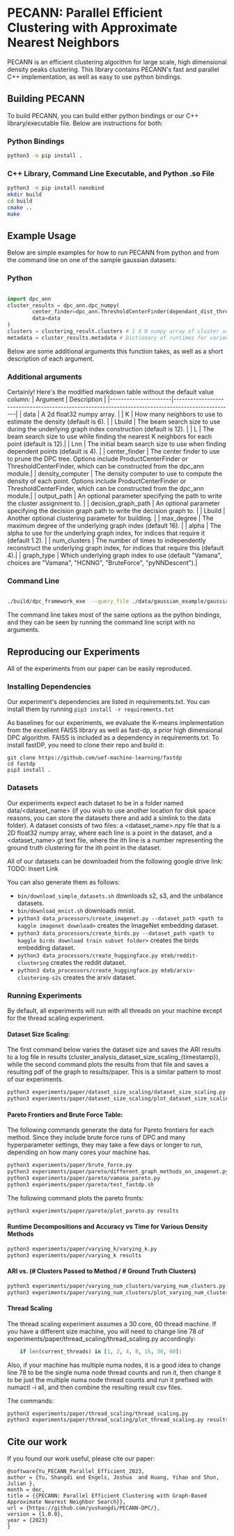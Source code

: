 # PECANN: Parallel Efficient Clustering with Approximate Nearest Neighbors

PECANN is an efficient clustering algorithm for large scale, high dimensional density peaks clustering. This library contains PECANN's fast and parallel C++ implementation, as well as easy to use python bindings.


## Building PECANN

To build PECANN, you can build either python bindings or our C++ library/executable file. Below are instructions for both:

### Python Bindings

```bash
python3 -m pip install .
```


### C++ Library, Command Line Executable, and Python .so File

```bash
python3 -m pip install nanobind
mkdir build
cd build
cmake ..
make
```

## Example Usage

Below are simple examples for how to run PECANN from python and from the command line on one of the sample gaussian datasets:

### Python

```python

import dpc_ann
cluster_results = dpc_ann.dpc_numpy(
        center_finder=dpc_ann.ThresholdCenterFinder(dependant_dist_threshold=8.36),
        data=data
)
clusters = clustering_result.clusters # 1 X N numpy array of cluster assignments
metadata = cluster_results.metadata # Dictionary of runtimes for various parts of the clustering process
```

Below are some additional arguments this function takes, as well as a short description of each argument.


### Additional arguments
Certainly! Here's the modified markdown table without the default value column:
| Argument             | Description                                                                                       |
|----------------------|---------------------------------------------------------------------------------------------------|
| data                 | A 2d float32 numpy array.                                                                        |
| K                    | How many neighbors to use to estimate the density (default is 6).                                  |
| Lbuild               | The beam search size to use during the underlying graph index construction (default is 12).      |
| L                    | The beam search size to use while finding the nearest K neighbors for each point (default is 12).|
| Lnn                  | The initial beam search size to use when finding dependent points (default is 4).                 |
| center_finder        | The center finder to use to prune the DPC tree. Options include ProductCenterFinder or ThresholdCenterFinder, which can be constructed from the dpc_ann module.|
| density_computer    | The density computer to use to compute the density of each point. Options include ProductCenterFinder or ThresholdCenterFinder, which can be constructed from the dpc_ann module.|
| output_path          | An optional parameter specifying the path to write the cluster assignment to.                      |
| decision_graph_path  | An optional parameter specifying the decision graph path to write the decision graph to.          |
| Lbuild               | Another optional clustering parameter for building.                                               |
| max_degree           | The maximum degree of the underlying graph index (default 16).                                    |
| alpha                | The alpha to use for the underlying graph index, for indices that require it (default 1.2).       |
| num_clusters         | The number of times to independently reconstruct the underlying graph index, for indices that require this (default 4).|
| graph_type           | Which underlying graph index to use (default "Vamana", choices are "Vamana", "HCNNG", "BruteForce", "pyNNDescent").|


### Command Line

```bash

./build/dpc_framework_exe  --query_file ./data/gaussian_example/gaussian_4_1000.data --decision_graph_path ./results/gaussian_4_1000.dg --output_file ./results/gaussian_4_1000.cluster --dist_cutoff 8.36 

```

The command line takes most of the same options as the python bindings, and they can be seen by running the command line script with no arguments.

## Reproducing our Experiments

All of the experiments from our paper can be easily reproduced. 

### Installing Dependencies

Our experiment's dependencies are listed in requirements.txt. You can install them by running
```pip3 install -r requirements.txt```

As baselines for our experiments, we evaluate the K-means implementation from the excellent FAISS library as well as fast-dp, a prior high dimensional DPC algorithm. FAISS is included as a dependency in requirements.txt. To install fastDP, you need to clone their repo and build it:
```
git clone https://github.com/uef-machine-learning/fastdp
cd fastdp
pip3 install .
```

### Datasets

Our experiments expect each dataset to be in a folder named data/<dataset_name> (if you wish to use another location for disk space reasons, you can store the datasets there and add a simlink to the data folder). A dataset consists of two files: a <dataset_name>.npy file that is a 2D float32 numpy array, where each line is a point in the dataset, and a <dataset_name>.gt text file, where the ith line is a number representing the ground truth clustering for the ith point in the dataset.

All of our datasets can be downloaded from the following google drive link:
TODO: Insert Link

You can also generate them as follows:
- `bin/download_simple_datasets.sh` downloads s2, s3, and the unbalance datasets.
- `bin/download_mnist.sh` downloads mnist.
- `python3 data_processors/create_imagenet.py --dataset_path <path to kaggle imagenet download>` creates the ImageNet embedding dataset.
- `python3 data_processors/create_birds.py --dataset_path <path to kaggle birds download train subset folder>` creates the birds embedding dataset.
- `python3 data_processors/create_huggingface.py mteb/reddit-clustering` creates the reddit dataset.
- `python3 data_processors/create_huggingface.py mteb/arxiv-clustering-s2s` creates the arxiv dataset.

### Running Experiments

By default, all experiments will run with all threads on your machine except for the thread scaling experiment.

#### Dataset Size Scaling:

The first command below varies the dataset size and saves the ARI results to a log file in results (cluster_analysis_dataset_size_scaling_{timestamp}), while the second command plots the results from that file and saves a resulting pdf of the graph to results/paper. This is a similar pattern to most of our experiments.

```bash
python3 experiments/paper/dataset_size_scaling/dataset_size_scaling.py
python3 experiments/paper/dataset_size_scaling/plot_dataset_size_scaling.py results/cluster_analysis_dataset_size_scaling_{fill_in_run_specific_value}
```

#### Pareto Frontiers and Brute Force Table:

The following commands generate the data for Pareto frontiers for each method. Since they include brute force runs of DPC and many hyperparameter settings, they may take a few days or longer to run, depending on how many cores your machine has.
```bash
python3 experiments/paper/brute_force.py
python3 experiments/paper/pareto/different_graph_methods_on_imagenet.py
python3 experiments/paper/pareto/vamana_pareto.py
python3 experiments/paper/pareto/test_fastdp.sh
```

The following command plots the pareto fronts:
```bash
python3 experiments/paper/pareto/plot_pareto.py results

```

#### Runtime Decompositions and Accuracy vs Time for Various Density Methods

```bash
python3 experiments/paper/varying_k/varying_k.py
python3 experiments/paper/varying_k results
```


#### ARI vs. (# Clusters Passed to Method / # Ground Truth Clusters)

```bash
python3 experiments/paper/varying_num_clusters/varying_num_clusters.py
python3 experiments/paper/varying_num_clusters/plot_varying_num_clusters.py results/cluster_analysis_varying_num_clusters.csv
```

#### Thread Scaling

The thread scaling experiment assumes a 30 core, 60 thread machine. If you have a different size machine, you will need to change line 78 of experiments/paper/thread_scaling/thread_scaling.py accordingly:
```python
    if len(current_threads) in [1, 2, 4, 8, 15, 30, 60]:
```
Also, if your machine has multiple numa nodes, it is a good idea to change line 78 to be the single numa node thread counts and run it, then change it to be just the multiple numa node thread counts and run it prefixed with numactl -i all, and then combine the resulting result csv files.

The commands:
```bash
python3 experiments/paper/thread_scaling/thread_scaling.py
python3 experiments/paper/thread_scaling/plot_thread_scaling.py results --threads
```

## Cite our work

If you found our work useful, please cite our paper:

```
@software{Yu_PECANN_Parallel_Efficient_2023,
author = {Yu, Shangdi and Engels, Joshua  and Huang, Yihao and Shun, Julian },
month = dec,
title = {{PECANN: Parallel Efficient Clustering with Graph-Based Approximate Nearest Neighbor Search}},
url = {https://github.com/yushangdi/PECANN-DPC/},
version = {1.0.0},
year = {2023}
}
```
